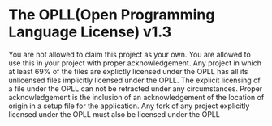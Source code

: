 # The OPLL(Open Programming Language License) v1.3
You are not allowed to claim this project as your own. You are allowed to use this in your project with proper acknowledgement. Any project in which at least 69% of the files are explictly licensed under the OPLL has all its unlicensed files implicitly licensed under the OPLL. The explicit licensing of a file under the OPLL can not be retracted under any circumstances. Proper acknowledgement is the inclusion of an acknowledgement of the location of origin in a setup file for the application. Any fork of any project explicitly licensed under the OPLL must also be licensed under the OPLL

